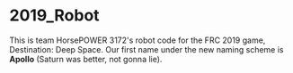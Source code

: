 # 2019_Robot

This is team HorsePOWER 3172's robot code for the FRC 2019 game, Destination: Deep Space. Our first name under the new naming scheme is **Apollo** (Saturn was better, not gonna lie).
